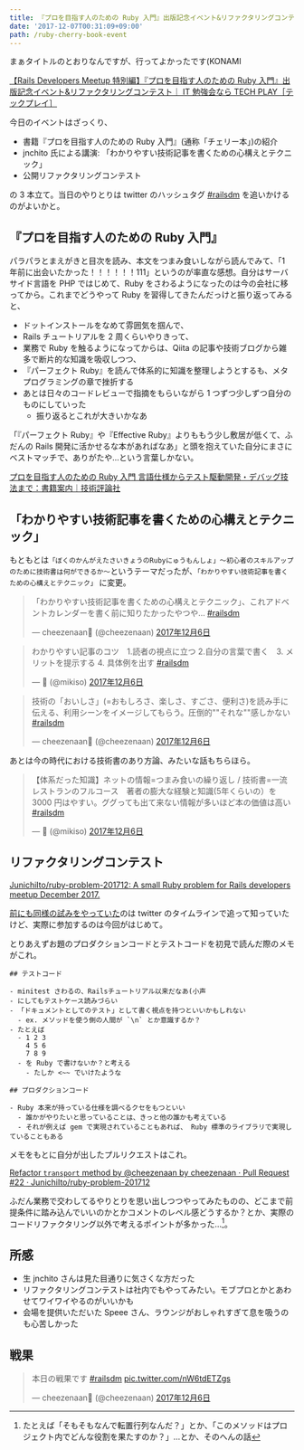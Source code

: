 ```yaml
---
title: 『プロを目指す人のための Ruby 入門』出版記念イベント&リファクタリングコンテストに行ってきた
date: '2017-12-07T00:31:09+09:00'
path: /ruby-cherry-book-event
---
```


まぁタイトルのとおりなんですが、行ってよかったです(KONAMI

[【Rails Developers Meetup 特別編】『プロを目指す人のための Ruby 入門』出版記念イベント&リファクタリングコンテスト｜ IT 勉強会なら TECH PLAY［テックプレイ］](https://techplay.jp/event/647072)

今日のイベントはざっくり、

- 書籍『プロを目指す人のための Ruby 入門』(通称「チェリー本」)の紹介
- jnchito 氏による講演: 「わかりやすい技術記事を書くための心構えとテクニック」
- 公開リファクタリングコンテスト

の 3 本立て。当日のやりとりは twitter のハッシュタグ [#railsdm](https://twitter.com/hashtag/railsdm) を追いかけるのがよいかと。

## 『プロを目指す人のための Ruby 入門』

パラパラとまえがきと目次を読み、本文をつまみ食いしながら読んでみて、「1 年前に出会いたかった！！！！！！111」というのが率直な感想。自分はサーバサイド言語を PHP ではじめて、Ruby をさわるようになったのは今の会社に移ってから。これまでどうやって Ruby を習得してきたんだっけと振り返ってみると、

- ドットインストールをなめて雰囲気を掴んで、
- Rails チュートリアルを 2 周くらいやりきって、
- 業務で Ruby を触るようになってからは、Qiita の記事や技術ブログから雑多で断片的な知識を吸収しつつ、
- 『パーフェクト Ruby』を読んで体系的に知識を整理しようとするも、メタプログラミングの章で挫折する
- あとは日々のコードレビューで指摘をもらいながら 1 つずつ少しずつ自分のものにしていった
  - 振り返るとこれが大きいかなあ

「『パーフェクト Ruby』や『Effective Ruby』よりももう少し敷居が低くて、ふだんの Rails 開発に活かせるな本があればなあ」と頭を抱えていた自分にまさにベストマッチで、ありがたや…という言葉しかない。

[プロを目指す人のための Ruby 入門 言語仕様からテスト駆動開発・デバッグ技法まで：書籍案内｜技術評論社](http://gihyo.jp/book/2017/978-4-7741-9397-7)

## 「わかりやすい技術記事を書くための心構えとテクニック」

もともとは`「ぼくのかんがえたさいきょうのRubyにゅうもんしょ」～初心者のスキルアップのために技術書は何ができるか～`というテーマだったが、`「わかりやすい技術記事を書くための心構えとテクニック」` に変更。

<blockquote class="twitter-tweet" data-lang="ja"><p lang="ja" dir="ltr">「わかりやすい技術記事を書くための心構えとテクニック」、これアドベントカレンダーを書く前に知りたかったやつや… <a href="https://twitter.com/hashtag/railsdm?src=hash&amp;ref_src=twsrc%5Etfw">#railsdm</a></p>&mdash; cheezenaan🍺 (@cheezenaan) <a href="https://twitter.com/cheezenaan/status/938361401436913665?ref_src=twsrc%5Etfw">2017年12月6日</a></blockquote>

<blockquote class="twitter-tweet" data-lang="ja"><p lang="ja" dir="ltr">わかりやすい記事のコツ　1.読者の視点に立つ 2.自分の言葉で書く　3. メリットを提示する 4. 具体例を出す  <a href="https://twitter.com/hashtag/railsdm?src=hash&amp;ref_src=twsrc%5Etfw">#railsdm</a></p>&mdash; 🦇 (@mikiso) <a href="https://twitter.com/mikiso/status/938361664566583298?ref_src=twsrc%5Etfw">2017年12月6日</a></blockquote>

<blockquote class="twitter-tweet" data-lang="ja"><p lang="ja" dir="ltr">技術の「おいしさ」(=おもしろさ、楽しさ、すごさ、便利さ)を読み手に伝える、利用シーンをイメージしてもらう。圧倒的&quot;&quot;それな&quot;&quot;感しかない <a href="https://twitter.com/hashtag/railsdm?src=hash&amp;ref_src=twsrc%5Etfw">#railsdm</a></p>&mdash; cheezenaan🍺 (@cheezenaan) <a href="https://twitter.com/cheezenaan/status/938362827395366912?ref_src=twsrc%5Etfw">2017年12月6日</a></blockquote>

あとは今の時代における技術書のあり方論、みたいな話もちらほら。

<blockquote class="twitter-tweet" data-lang="ja"><p lang="ja" dir="ltr">【体系だった知識】ネットの情報=つまみ食いの繰り返し / 技術書=一流レストランのフルコース　著者の膨大な経験と知識(5年くらいの）を3000 円はやすい。ググっても出て来ない情報が多いほど本の価値は高い <a href="https://twitter.com/hashtag/railsdm?src=hash&amp;ref_src=twsrc%5Etfw">#railsdm</a></p>&mdash; 🦇 (@mikiso) <a href="https://twitter.com/mikiso/status/938364904435679232?ref_src=twsrc%5Etfw">2017年12月6日</a></blockquote>

## リファクタリングコンテスト

[JunichiIto/ruby-problem-201712: A small Ruby problem for Rails developers meetup December 2017.](https://github.com/JunichiIto/ruby-problem-201712)

[前にも同様の試みをやっていた](http://blog.jnito.com/entry/2017/08/26/090024)のは twitter のタイムラインで追って知っていたけど、実際に参加するのは今回がはじめて。

とりあえずお題のプロダクションコードとテストコードを初見で読んだ際のメモがこれ。

```
## テストコード

- minitest さわるの、Railsチュートリアル以来だなあ(小声
- にしてもテストケース読みづらい
- 「ドキュメントとしてのテスト」として書く視点を持つといいかもしれない
  - ex. メソッドを使う側の人間が `\n` とか意識するか？
- たとえば
  - 1 2 3
    4 5 6
    7 8 9
  - を Ruby で書けないか？と考える
    - たしか <~~ でいけたような

## プロダクションコード

- Ruby 本来が持っている仕様を調べるクセをもつといい
  - 誰かがやりたいと思っていることは、きっと他の誰かも考えている
  - それが例えば gem で実現されていることもあれば、 Ruby 標準のライブラリで実現していることもある
```

メモをもとに自分が出したプルリクエストはこれ。

[Refactor `transport` method by @cheezenaan by cheezenaan · Pull Request #22 · JunichiIto/ruby-problem-201712](https://github.com/JunichiIto/ruby-problem-201712/pull/22)

ふだん業務で交わしてるやりとりを思い出しつつやってみたものの、どこまで前提条件に踏み込んでいいのかとかコメントのレベル感どうするか？とか、実際のコードリファクタリング以外で考えるポイントが多かった…[^1]。
[^1]: たとえば「そもそもなんで転置行列なんだ？」とか、「このメソッドはプロジェクト内でどんな役割を果たすのか？」…とか、そのへんの話

## 所感

- 生 jnchito さんは見た目通りに気さくな方だった
- リファクタリングコンテストは社内でもやってみたい。モブプロとかとあわせてワイワイやるのがいいかも
- 会場を提供いただいた Speee さん、ラウンジがおしゃれすぎて息を吸うのも心苦しかった

## 戦果

<blockquote class="twitter-tweet" data-lang="ja"><p lang="ja" dir="ltr">本日の戦果です <a href="https://twitter.com/hashtag/railsdm?src=hash&amp;ref_src=twsrc%5Etfw">#railsdm</a> <a href="https://t.co/nW6tdETZgs">pic.twitter.com/nW6tdETZgs</a></p>&mdash; cheezenaan🍺 (@cheezenaan) <a href="https://twitter.com/cheezenaan/status/938396723159773184?ref_src=twsrc%5Etfw">2017年12月6日</a></blockquote>
